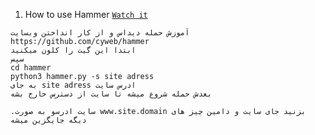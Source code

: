1. How to use Hammer [`Watch it`](http://www.youtube.com/watch?v=HVbRUhX2EPo) 

```
​​آموزش حمله دیداس و از کار انداختن وبسایت
https://github.com/cyweb/hammer
ابتدا این گیت را کلون میکنید
سپس
cd hammer
python3 hammer.py -s site adress
به جای site adress ادرس سایت
بعدش حمله شروع میشه تا سایت از دسترس خارج بشه

.سایت ادرسو به صورت www.site.domain بزنید جای سایت و دامین چیز های دیگه جایگزین میشه
```
